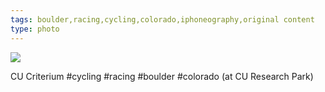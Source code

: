 ```yaml
---
tags: boulder,racing,cycling,colorado,iphoneography,original content
type: photo
---
```

<img src="http://31.media.tumblr.com/84fa54f32a7575ca4532929dd0d0e5f9/tumblr_mkhwnbFG4L1rdkc0do1_1280.jpg" />

CU Criterium #cycling #racing #boulder #colorado  (at CU Research Park)
